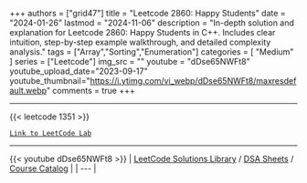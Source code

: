 
+++
authors = ["grid47"]
title = "Leetcode 2860: Happy Students"
date = "2024-01-26"
lastmod = "2024-11-06"
description = "In-depth solution and explanation for Leetcode 2860: Happy Students in C++. Includes clear intuition, step-by-step example walkthrough, and detailed complexity analysis."
tags = ["Array","Sorting","Enumeration"]
categories = [
    "Medium"
]
series = ["Leetcode"]
img_src = ""
youtube = "dDse65NWFt8"
youtube_upload_date="2023-09-17"
youtube_thumbnail="https://i.ytimg.com/vi_webp/dDse65NWFt8/maxresdefault.webp"
comments = true
+++



---
{{< leetcode 1351 >}}

[`Link to LeetCode Lab`](https://leetcode.com/problems/happy-students/description/)

---
{{< youtube dDse65NWFt8 >}}
| [LeetCode Solutions Library](https://grid47.xyz/leetcode/) / [DSA Sheets](https://grid47.xyz/sheets/) / [Course Catalog](https://grid47.xyz/courses/) |
| --- |
